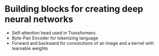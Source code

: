 # Building blocks for creating deep neural networks
- Self-attention head used in Transformers
- Byte-Pair Encoder for tokenizing language
- Forward and backward for convolutions of an image and a kernel with learnable weights
